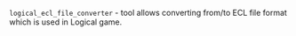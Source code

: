 `logical_ecl_file_converter` - tool allows converting from/to ECL file format which is used in Logical game.